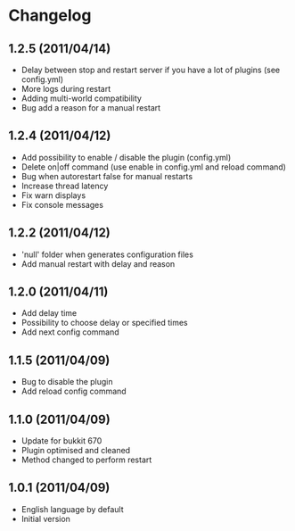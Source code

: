 # Changelog

## 1.2.5 (2011/04/14)

* Delay between stop and restart server if you have a lot of plugins (see config.yml)
* More logs during restart
* Adding multi-world compatibility
* Bug add a reason for a manual restart

## 1.2.4 (2011/04/12)

* Add possibility to enable / disable the plugin (config.yml)
* Delete on|off command (use enable in config.yml and reload command)
* Bug when autorestart false for manual restarts
* Increase thread latency
* Fix warn displays
* Fix console messages

## 1.2.2 (2011/04/12)

* 'null' folder when generates configuration files
* Add manual restart with delay and reason

## 1.2.0 (2011/04/11)

* Add delay time
* Possibility to choose delay or specified times
* Add next config command

## 1.1.5 (2011/04/09)

* Bug to disable the plugin
* Add reload config command

## 1.1.0 (2011/04/09)

* Update for bukkit 670
* Plugin optimised and cleaned
* Method changed to perform restart

## 1.0.1 (2011/04/09)

* English language by default
* Initial version

